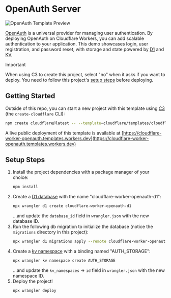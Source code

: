 # OpenAuth Server

![OpenAuth Template Preview](https://imagedelivery.net/wSMYJvS3Xw-n339CbDyDIA/b2ff10c6-8f7c-419f-8757-e2ccf1c84500/public)

<!-- dash-content-start -->

[OpenAuth](https://openauth.js.org/) is a universal provider for managing user authentication. By deploying OpenAuth on Cloudflare Workers, you can add scalable authentication to your application. This demo showcases login, user registration, and password reset, with storage and state powered by [D1](https://developers.cloudflare.com/d1/) and [KV](https://developers.cloudflare.com/kv/).

> [!IMPORTANT]
> When using C3 to create this project, select "no" when it asks if you want to deploy. You need to follow this project's [setup steps](https://github.com/cloudflare/templates/tree/main/cloudflare-worker-openauth#setup-steps) before deploying.

<!-- dash-content-end -->

## Getting Started

Outside of this repo, you can start a new project with this template using [C3](https://developers.cloudflare.com/pages/get-started/c3/) (the `create-cloudflare` CLI):

```bash
npm create cloudflare@latest -- --template=cloudflare/templates/cloudflare-worker-openauth
```

A live public deployment of this template is available at [https://cloudflare-worker-openauth.templates.workers.dev](https://cloudflare-worker-openauth.templates.workers.dev)

## Setup Steps

1. Install the project dependencies with a package manager of your choice:
   ```bash
   npm install
   ```
2. Create a [D1 database](https://developers.cloudflare.com/d1/get-started/) with the name "cloudflare-worker-openauth-d1":
   ```bash
   npx wrangler d1 create cloudflare-worker-openauth-d1
   ```
   ...and update the `database_id` field in `wrangler.json` with the new database ID.
3. Run the following db migration to initialize the database (notice the `migrations` directory in this project):
   ```bash
   npx wrangler d1 migrations apply --remote cloudflare-worker-openauth-d1
   ```
4. Create a [kv namespace](https://developers.cloudflare.com/kv/get-started/) with a binding named "AUTH_STORAGE":
   ```bash
   npx wrangler kv namespace create AUTH_STORAGE
   ```
   ...and update the `kv_namespaces` -> `id` field in `wrangler.json` with the new namespace ID.
5. Deploy the project!
   ```bash
   npx wrangler deploy
   ```
